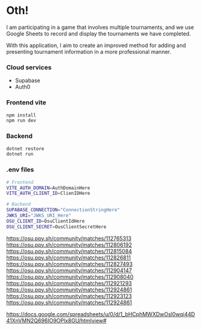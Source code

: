 # Oth!
I am participating in a game that involves multiple tournaments, and we use Google Sheets to record and display the tournaments we have completed.

With this application, I aim to create an improved method for adding and presenting tournament information in a more professional manner.

### Cloud services
- Supabase
- Auth0
  
### Frontend vite 
```bash
npm install
npm run dev
```

### Backend
```bash
dotnet restore
dotnet run
```

### .env files
```bash
# Frontend
VITE_AUTH_DOMAIN=AuthDomainHere
VITE_AUTH_CLIENT_ID=ClienIDHere

# Backend
SUPABASE_CONNECTION="ConnectionStringHere"
JWKS_URI="JWKS_URI_Here"
OSU_CLIENT_ID=OsuClientIdHere
OSU_CLIENT_SECRET=OusClientSecretHere

```

https://osu.ppy.sh/community/matches/112765313
https://osu.ppy.sh/community/matches/112806192
https://osu.ppy.sh/community/matches/112815084
https://osu.ppy.sh/community/matches/112826811
https://osu.ppy.sh/community/matches/112827493
https://osu.ppy.sh/community/matches/112904147
https://osu.ppy.sh/community/matches/112908040
https://osu.ppy.sh/community/matches/112921293
https://osu.ppy.sh/community/matches/112924861
https://osu.ppy.sh/community/matches/112923123
https://osu.ppy.sh/community/matches/112924861

https://docs.google.com/spreadsheets/u/0/d/1_bHCphMWXDwOsl0wqi44D41XnVMN2Q696IO9OPlx8GU/htmlview#
